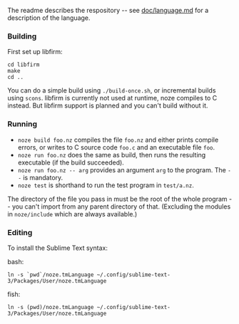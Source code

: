 The readme describes the respository -- see [doc/language.md](doc/language.md) for a description of the language.

### Building

First set up libfirm:

```
cd libfirm
make
cd ..
```

You can do a simple build using `./build-once.sh`, or incremental builds using `scons`.
libfirm is currently not used at runtime, noze compiles to C instead. But libfirm support is planned and you can't build without it.



### Running


* `noze build foo.nz` compiles the file `foo.nz` and either prints compile errors, or writes to C source code `foo.c` and an executable file `foo`.
* `noze run foo.nz` does the same as build, then runs the resulting executable (if the build succeeded).
* `noze run foo.nz -- arg` provides an argument `arg` to the program. The `--` is mandatory.
* `noze test` is shorthand to run the test program in `test/a.nz`.

The directory of the file you pass in must be the root of the whole program -- you can't import from any parent directory of that. (Excluding the modules in `noze/include` which are always available.)


### Editing

To install the Sublime Text syntax:

bash:

```
ln -s `pwd`/noze.tmLanguage ~/.config/sublime-text-3/Packages/User/noze.tmLanguage
```

fish:

```
ln -s (pwd)/noze.tmLanguage ~/.config/sublime-text-3/Packages/User/noze.tmLanguage
```
